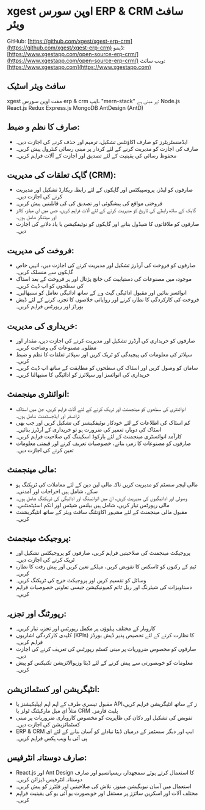 # xgest اوپن سورس ERP & CRM سافٹ ویئر

GitHub: [https://github.com/xgest/xgest-erp-crm](https://github.com/xgest/xgest-erp-crm)
ڈیمو: [https://www.xgestapp.com/open-source-erp-crm/](https://www.xgestapp.com/open-source-erp-crm/)
ویب سائٹ: [https://www.xgestapp.com](https://www.xgestapp.com)

## سافٹ ویئر اسٹیک

xgest مفت اوپن سورس erp & crm ایپ، "mern-stack" پر مبنی ہے: Node.js React.js Redux Express.js MongoDB AntDesign (AntD)

## صارف کا نظم و ضبط:

- ایڈمنسٹریٹرز کو صارف اکاؤنٹس تشکیل، ترمیم اور حذف کرنے کی اجازت دیں۔
- صارف کی اجازت کو مدیریت کرنے کے لئے کردار پر مبنی رسائی کنٹرول پیش کریں۔
- محفوظ رسائی کی یقینیت کے لئے تصدیق اور اجازت کے آلات فراہم کریں۔

## گاہک تعلقات کی مدیریت (CRM):

- صارفوں کو لیڈز، پروسپیکٹس اور گاہکوں کے لئے رابطہ ریکارڈ تشکیل اور مدیریت کرنے کی اجازت دیں۔
- فروختی مواقع کی پیشگوئی اور تصدیق کی کی قابلیتیں پیش کریں۔
- گاہک کے ساتھ رابطے کی تاریخ کو مدیریت کرنے کے لئے آلات فراہم کریں، جس میں ای میلز، کالز اور میٹنگز شامل ہوں۔
- صارفوں کو ملاقاتوں کا شیڈول بنانے اور گاہکوں کو نوٹیفکیشن یا یاد دلانے کی اجازت دیں۔

## فروخت کی مدیریت:

- صارفوں کو فروخت کی آرڈرز تشکیل اور مدیریت کرنے کی اجازت دیں، انہیں خاص گاہکوں سے منسلک کریں۔
- موجودہ میں مصنوعات کی دستیابیت کی جانچ پڑتال اور ہر فروخت کے بعد اسٹاک کی سطحوں کو اپ ڈیٹ کریں۔
- انوائسز بنائیں اور مقبول ادائیگی گیٹ وے کے ساتھ ادائیگی تعامل کو سنبھالیں۔
- فروخت کی کارکردگی کا نظارہ کرنے اور روایاتی خلاصوں کا تجزیہ کرنے کے لئے ڈیش بورڈز اور رپورٹس فراہم کریں۔

## خریداری کی مدیریت:

- صارفوں کو خریداری کی آرڈرز تشکیل اور مدیریت کرنے کی اجازت دیں، مقدار اور مطلوبہ مصنوعات کی وضاحت کریں۔
- سپلائر کی معلومات کی پیچیدگی کو ٹریک کریں اور سپلائر تعلقات کا نظم و ضبط کریں۔
- سامان کو وصول کریں اور اسٹاک کی سطحوں کو مطابقت کے ساتھ اپ ڈیٹ کریں۔
- خریداری کی انوائسز اور سپلائرز کو ادائیگی کا سنبھالنا کریں۔

## انوائنٹری مینجمنٹ:

- انوائنٹری کی سطحوں کو مینجمنٹ اور ٹریک کرنے کے لئے آلات فراہم کریں، جن میں اسٹاک ٹرانسفر اور ایڈجسٹمنٹ شامل ہوں۔
- کم اسٹاک کی اطلاعات کے لئے خودکار نوٹیفکیشنز کی تشکیل کریں اور جب بھی اسٹاک کی دوبارہ تعمیر کی ضرورت ہو تو خریداری کے آرڈرز بنائیں۔
- کارآمد انوائسٹری مینجمنٹ کے لئے بارکوڈ اسکیننگ کی صلاحیت فراہم کریں۔
- صارفوں کو مصنوعات کا زمرہ بنانے، خصوصیات تعریف کرنے اور قیمتی معلومات تعین کرنے کی اجازت دیں۔

## مالی مینجمنٹ:

- مالی لیجر سسٹم کو مدیریت کریں تاکہ مالی لین دین کے لئے معاملات کی ٹریکنگ ہو سکے، شامل ہیں اخراجات اور آمدنی۔
- وصولی اور ادائیگیوں کی مدیریت کریں، ان میں انوائسنگ اور ادائیگی کی ٹریکنگ شامل ہوں۔
- مالی رپورٹس تیار کریں، شامل ہیں بیلنس شیٹس اور انکم اسٹیٹمنٹس۔
- مقبول مالی مینجمنٹ کے لئے مشہور اکاؤنٹنگ سافٹ ویئر کے ساتھ انٹیگریشنٹ کریں۔

## پروجیکٹ مینجمنٹ:

- پروجیکٹ مینجمنٹ کی صلاحیتیں فراہم کریں، صارفوں کو پروجیکٹس تشکیل اور ٹریک کرنے کی اجازت دیں۔
- ٹیم کے رکنوں کو ٹاسکس کا تفویض کریں، مہلکے تعین کریں اور پیش رفت کا نظارہ کریں۔
- وسائل کو تقسیم کریں اور پروجیکٹ خرچ کی ٹریکنگ کریں۔
- دستاویزات کی شیئرنگ اور ریل ٹائم کمیونیکیشن جیسی تعاونی خصوصیات فراہم کریں۔

## رپورٹنگ اور تجزیہ:

- کاروبار کے مختلف پہلوؤں پر مکمل رپورٹس اور تجزیہ تیار کریں۔
- کلیدی کارکردگی اشاریوں (KPIs) کا نظارت کرنے کے لئے تخصیص پذیر ڈیش بورڈز فراہم کریں۔
- صارفوں کو مخصوص ضروریات پر مبنی کسٹم رپورٹس کی تعریف کرنے کی اجازت دیں۔
- معلومات کو خوبصورتی سے پیش کرنے کے لئے ڈیٹا وزیوالائزیشن تکنیکس کو پیش کریں۔

## انٹیگریشن اور کسٹمائزیشن:

- مقبول تیسری طرف کے اہم اہم ایپلیکیشنز یا APIز کے ساتھ انٹیگریشن فراہم کریں، مثلاً ای میل مارکیٹنگ ٹولز یا CRM پلیٹ فارمز۔
- تفویض کی تشکیل اور دکان کی ظاہریت کو مخصوص کاروباری ضروریات پر مبنی کسٹمائزیشن کی اجازت دیں۔
- ERP & CRM ایپ اور دیگر سسٹمز کے درمیان ڈیٹا تبادلے کو آسان بنانے کے لئے ای پی آئی یا ویب ہکس فراہم کریں۔

## صارف دوستانہ انٹرفیس:

- React.js اور Ant Design کا استعمال کرتے ہوئے سمجھدار، ریسپانسیو اور صارف دوستانہ انٹرفیس ڈیزائن کریں۔
- استعمال میں آسان نیویگیشن مینوز، تلاش کی صلاحیتیں اور فلٹرز کو پیش کریں۔
- مختلف آلات اور اسکرین سائزز پر مستقل اور خوبصورت یو آئی یو کی یقینیت فراہم کریں۔